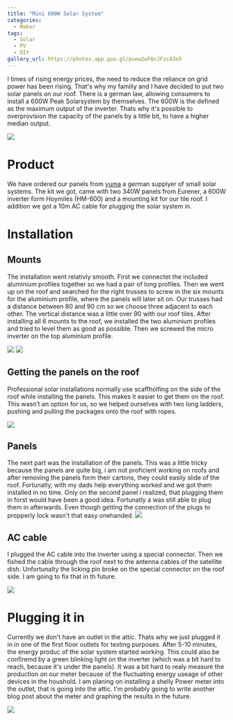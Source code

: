 ```yaml
---
title: "Mini 600W Solar System"
categories:
  - Maker
tags:
  - Solar
  - PV
  - DIY
gallery_url: https://photos.app.goo.gl/puew2wFQvJFzc4Je9
---
```


I times of rising energy prices, the need to reduce the reliance on grid power has been rising. That's why my familiy and I have decided to put two solar panels on our roof. There is a german law, allowing consumers to install a 600W Peak Solarsystem by themselves. The 600W is the defined as the maximum output of the inverter. Thats why it's possible to overprovision the capacity of the panels by a little bit, to have a higher median output.

![](https://lh3.googleusercontent.com/rig_KH5blkbFiA-jyvRYsC_Pxj4XoirDRmEtlHTMOIbiesNFrebWieusKZwKOHvErqYuIrbG1SFeKJXSt6tbYiuPuJMT4ysRg6_BUv2dZdfhOmJoVW3NDxXTocBcXO9Nkr0u7hyPSbE=w300)

# Product

We have ordered our panels from [yuma](https://yuma.de) a german supplyer of small solar systems. The kit we got, came with two 340W panels from Eurener, a 600W inverter form Hoymiles (HM-600) and a mounting kit for our tile roof. I addition we got a 10m AC cable for plugging the solar system in.


# Installation

## Mounts

The installation went relativly smooth. First we connectet the included aluminium profiles together so we had a pair of long profiles. Then we went up on the roof and searched for the  right trusses to screw in the six mounts for the aluminium profile, where the panels will later sit on. Our trusses had a distance between 80 and 90 cm so we choose three adjacent to each other. The vertical distance was a little over 90 with our roof tiles. After installing all 6 mounts to the roof, we installed the two aluminium profiles and tried to level them as good as possible. Then we screwed the micro inverter on the top aluminium profile.

![](https://lh3.googleusercontent.com/t2K4frPDlqsys8dAty3xTFRxnFLviF-dqoqWTJ-qkW6WmPiPaqyBSGYeVuBbo5st7XAclRRUBte3vzY9oZZ2wDCQzpCwWZE_MuMbmLXUUBkIcHHx-g5kkYfqEkb5YCpPNsK0GmF2d8s=w300)
![](https://lh3.googleusercontent.com/9RNGsSiaqKFBSWcTKpaa7QiE-RRbD8yP2WC6hs03NPpz3XHdSId_DtIGlW-yXa3kDB1kMOz40roJVTatMNmCDMx-xVa61_cqE2Lkj9veH-Qv_PkpRuq0J4w7HltqX2mu59IJzaZXvzI=w300)

## Getting the panels on the roof

Professional solar installations normally use scaffholfing on the side of the roof while installing the panels. This makes it easier to get them on the roof. This wasn’t an option for us, so we helped ourselves with two long ladders, pushing and pulling the packages onto the roof with ropes.

![](https://lh3.googleusercontent.com/DVKqiIWyWR0rBs0jSvEAl0I-VLllLbeKZzgLX5k3s7OvqasRll8WB_SATotypfRe9ni1eJMcVbXpqhshy2GxsZi39z3y_SVxMbHuqHucQjj03Nd9yR0pKV-FqM08bRJugImep-RE8QI=w300)

## Panels

The next part was the installation of the panels. This was a little tricky because the panels are quite big, i am not proficient working on roofs and after removing the panels form their cartons, they could easily slide of the roof. Fortunatly, with my dads help everything worked and we got them installed in no time. Only on the second panel i realized, that plugging them in forst would have been a good idea. Fortunatly a was still able to plug them in afterwards. Even though getting the connection of the plugs to propperly lock wasn't that easy onehanded.
![](https://lh3.googleusercontent.com/o6D5WmHOnBIripksFU05cceKTKSHfjuXM4HUjgFNTLJhSBua5hJSbxCP0t3b5we8jYEuUORyzEXLT4eBpeuu3fFyjnGExAjqI8NxMQ4xnhHWCpjWhhTAQ5PIYAJ0JORPDXNszH9HLxI=w300)

## AC cable

I plugged the AC cable into the inverter using a special connector. Then we fished the cable through the roof next to the antenna cables of the satellite dish. Unfortunalty the licking pin broke on the special connector on the roof side. I am going to fix that in th future.

![](https://lh3.googleusercontent.com/hHggOvpuh0OUL3ulo_NYmFoM2AF9sMVj_EXTlda-z3lmtn8I0vtt4pqExI1AOtZSanzXcdM-nZybOnq7h60361djGStb5cHX5cmsduZLUcwOw8-2BCbdK_11tPzPbZHq3S6lzbVtKHY=w300)

# Plugging it in

Currently we don't have an outlet in the attic. Thats why we just plugged it in in one of the first floor outlets for testing purposes. After 5-10 minutes, the energy produc of the solar system started working. This could also be confiremd by a green blinking light on the inverter (which was a bit hard to reach, because it's under the panels). It was a bit hard to realy measure the production on our meter because of the fluctuating energy useage of other devices in the houshold. I am planing on installing a shelly Power meter into the outlet, that is going into the attic. I'm probably going to write another blog post about the meter and graphing the results in the future. 

![](https://lh3.googleusercontent.com/rPoyhUxGz5ODa3Ls70vlCnjn70CEXaJCfzoAZjlCKAcQv1910P4yXHBCONS0I2iO84FRipZguvWcquY3ND5aqPaI2hm8m4sSYNRUIvXjZIfB2OWW4LcpCezr2nP4qaro6zU5jdexqJE=w300)



<!---
https://google-photos-embed-generator.herokuapp.com
-->